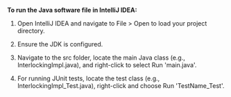 **To run the Java software file in IntelliJ IDEA:**

1. Open IntelliJ IDEA and navigate to File > Open to load your project directory.

2. Ensure the JDK is configured.

3. Navigate to the src folder, locate the main Java class (e.g., InterlockingImpl.java), and right-click to select Run 'main.java'.

4. For running JUnit tests, locate the test class (e.g., InterlockingImpl_Test.java), right-click and choose Run 'TestName_Test'.
